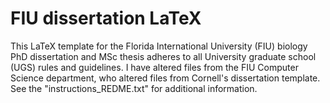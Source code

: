 # FIU dissertation LaTeX

This LaTeX template for the Florida International University (FIU) biology PhD dissertation and MSc thesis adheres to all University graduate school (UGS) rules and guidelines. I have altered files from the FIU Computer Science department, who altered files from Cornell's dissertation template. See the "instructions_REDME.txt" for additional information.
